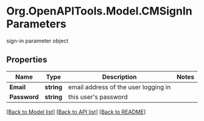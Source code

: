 # Org.OpenAPITools.Model.CMSignInParameters
sign-in parameter object

## Properties

Name | Type | Description | Notes
------------ | ------------- | ------------- | -------------
**Email** | **string** | email address of the user logging in | 
**Password** | **string** | this user&#39;s password | 

[[Back to Model list]](../README.md#documentation-for-models) [[Back to API list]](../README.md#documentation-for-api-endpoints) [[Back to README]](../README.md)

